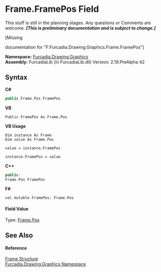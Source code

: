 # Frame.FramePos Field
This stuff is still in the planning stages. Any questions or Comments are welcome. _**\[This is preliminary documentation and is subject to change.\]**_

\[Missing <summary> documentation for "F:Furcadia.Drawing.Graphics.Frame.FramePos"\]

**Namespace:**&nbsp;<a href="N_Furcadia_Drawing_Graphics">Furcadia.Drawing.Graphics</a><br />**Assembly:**&nbsp;FurcadiaLib (in FurcadiaLib.dll) Version: 2.19.PreAlpha 42

## Syntax

**C#**<br />
``` C#
public Frame.Pos FramePos
```

**VB**<br />
``` VB
Public FramePos As Frame.Pos
```

**VB Usage**<br />
``` VB Usage
Dim instance As Frame
Dim value As Frame.Pos

value = instance.FramePos

instance.FramePos = value
```

**C++**<br />
``` C++
public:
Frame.Pos FramePos
```

**F#**<br />
``` F#
val mutable FramePos: Frame.Pos
```


#### Field Value
Type: <a href="T_Furcadia_Drawing_Graphics_Frame_Pos">Frame.Pos</a>

## See Also


#### Reference
<a href="T_Furcadia_Drawing_Graphics_Frame">Frame Structure</a><br /><a href="N_Furcadia_Drawing_Graphics">Furcadia.Drawing.Graphics Namespace</a><br />